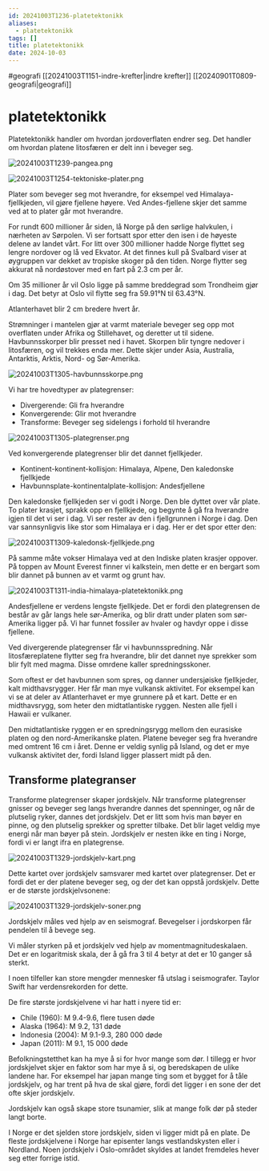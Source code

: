 ```yaml
---
id: 20241003T1236-platetektonikk
aliases:
  - platetektonikk
tags: []
title: platetektonikk
date: 2024-10-03
---
```


#geografi [[20241003T1151-indre-krefter|indre krefter]] [[20240901T0809-geografi|geografi]]

# platetektonikk

Platetektonikk handler om hvordan jordoverflaten endrer seg. Det handler om hvordan platene litosfæren er delt inn i beveger seg.

![20241003T1239-pangea.png](Assets/20241003T1239-pangea.png)

![20241003T1254-tektoniske-plater.png](Assets/20241003T1254-tektoniske-plater.png)

Plater som beveger seg mot hverandre, for eksempel ved Himalaya-fjellkjeden, vil gjøre fjellene høyere. Ved Andes-fjellene skjer det samme ved at to plater går mot hverandre.

For rundt 600 millioner år siden, lå Norge på den sørlige halvkulen, i nærheten av Sørpolen. Vi ser fortsatt spor etter den isen i de høyeste delene av landet vårt. For litt over 300 millioner hadde Norge flyttet seg lengre nordover og lå ved Ekvator. At det finnes kull på Svalbard viser at øygruppen var dekket av tropiske skoger på den tiden. Norge flytter seg akkurat nå nordøstover med en fart på 2.3 cm per år.

Om 35 millioner år vil Oslo ligge på samme breddegrad som Trondheim gjør i dag. Det betyr at Oslo vil flytte seg fra 59.91°N til 63.43°N.

Atlanterhavet blir 2 cm bredere hvert år.

Strømninger i mantelen gjør at varmt materiale beveger seg opp mot overflaten under Afrika og Stillehavet, og deretter ut til sidene.
Havbunnsskorper blir presset ned i havet. Skorpen blir tyngre nedover i litosfæren, og vil trekkes enda mer. Dette skjer under Asia, Australia, Antarktis, Arktis, Nord- og Sør-Amerika.

![20241003T1305-havbunnsskorpe.png](Assets/20241003T1305-havbunnsskorpe.png)

Vi har tre hovedtyper av plategrenser:

- Divergerende: Gli fra hverandre
- Konvergerende: Glir mot hverandre
- Transforme: Beveger seg sidelengs i forhold til hverandre

![20241003T1305-plategrenser.png](Assets/20241003T1305-plategrenser.png)

Ved konvergerende plategrenser blir det dannet fjellkjeder.

- Kontinent-kontinent-kollisjon: Himalaya, Alpene, Den kaledonske fjellkjede
- Havbunnsplate-kontinentalplate-kollisjon: Andesfjellene

Den kaledonske fjellkjeden ser vi godt i Norge. Den ble dyttet over vår plate. To plater krasjet, sprakk opp en fjellkjede, og begynte å gå fra hverandre igjen til det vi ser i dag. Vi ser rester av den i fjellgrunnen i Norge i dag. Den var sannsynligvis like stor som Himalaya er i dag. Her er det spor etter den:

![20241003T1309-kaledonsk-fjellkjede.png](Assets/20241003T1309-kaledonsk-fjellkjede.png)

På samme måte vokser Himalaya ved at den Indiske platen krasjer oppover. På toppen av Mount Everest finner vi kalkstein, men dette er en bergart som blir dannet på bunnen av et varmt og grunt hav.

![20241003T1311-india-himalaya-platetektonikk.png](Assets/20241003T1311-india-himalaya-platetektonikk.png)

Andesfjellene er verdens lengste fjellkjede. Det er fordi den plategrensen de består av går langs hele sør-Amerika, og blir dratt under platen som sør-Amerika ligger på. Vi har funnet fossiler av hvaler og havdyr oppe i disse fjellene.

Ved divergerende plategrenser får vi havbunnsspredning. Når litosfæreplatene flytter seg fra hverandre, blir det dannet nye sprekker som blir fylt med magma. Disse omrdene kaller spredningsskoner.

Som oftest er det havbunnen som spres, og danner undersjøiske fjellkjeder, kalt midthavsrygger. Her får man mye vulkansk aktivitet. For eksempel kan vi se at deler av Atlanterhavet er mye grunnere på et kart. Dette er en midthavsrygg, som heter den midtatlantiske ryggen. Nesten alle fjell i Hawaii er vulkaner.

Den midtatlantiske ryggen er en spredningsrygg mellom den eurasiske platen og den nord-Amerikanske platen. Platene beveger seg fra hverandre med omtrent 16 cm i året. Denne er veldig synlig på Island, og det er mye vulkansk aktivitet der, fordi Island ligger plassert midt på den.

## Transforme plategranser

Transforme plategrenser skaper jordskjelv. Når transforme plategrenser gnisser og beveger seg langs hverandre dannes det spenninger, og når de plutselig ryker, dannes det jordskjelv. Det er litt som hvis man bøyer en pinne, og den plutselig sprekker og spretter tilbake. Det blir laget veldig mye energi når man bøyer på stein. Jordskjelv er nesten ikke en ting i Norge, fordi vi er langt ifra en plategrense.

![20241003T1329-jordskjelv-kart.png](Assets/20241003T1329-jordskjelv-kart.png)

Dette kartet over jordskjelv samsvarer med kartet over plategrenser. Det er fordi det er der platene beveger seg, og der det kan oppstå jordskjelv. Dette er de største jordskjelvsonene:

![20241003T1329-jordskjelv-soner.png](Assets/20241003T1329-jordskjelv-soner.png)

Jordskjelv måles ved hjelp av en seismograf. Bevegelser i jordskorpen får pendelen til å bevege seg.

Vi måler styrken på et jordskjelv ved hjelp av momentmagnitudeskalaen. Det er en logaritmisk skala, der å gå fra 3 til 4 betyr at det er 10 ganger så sterkt.

I noen tilfeller kan store mengder mennesker få utslag i seismografer. Taylor Swift har verdensrekorden for dette.

De fire største jordskjelvene vi har hatt i nyere tid er:

- Chile (1960): M 9.4-9.6, flere tusen døde
- Alaska (1964): M 9.2, 131 døde
- Indonesia (2004): M 9.1-9.3, 280 000 døde
- Japan (2011): M 9.1, 15 000 døde

Befolkningstetthet kan ha mye å si for hvor mange som dør. I tillegg er hvor jordskjelvet skjer en faktor som har mye å si, og beredskapen de ulike landene har. For eksempel har japan mange ting som et bygget for å tåle jordskjelv, og har trent på hva de skal gjøre, fordi det ligger i en sone der det ofte skjer jordskjelv.

Jordskjelv kan også skape store tsunamier, slik at mange folk dør på steder langt borte.

I Norge er det sjelden store jordskjelv, siden vi ligger midt på en plate. De fleste jordskjelvene i Norge har episenter langs vestlandskysten eller i Nordland. Noen jordskjelv i Oslo-området skyldes at landet fremdeles hever seg etter forrige istid.
